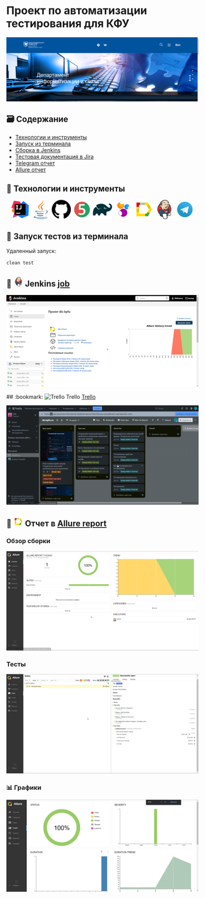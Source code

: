 # Проект по автоматизации тестирования для КФУ 
<p align="left">
<a href="https://dis.kpfu.ru/"><img src="https://github.com/LinaAlekseeva/dis-kpfu/blob/main/src/test/resources/kpfu.png" /></a>
</p>

## :card_file_box: Содержание
- [Технологии и инструменты](#bookmark-технологии-и-инструменты)
- [Запуск из терминала](#bookmark-запуск-тестов-из-терминала)
- [Сборка в Jenkins](#bookmark--jenkins--job-)
- [Тестовая документация в Jira](#bookmark--тестовая-документация-в-jira)
- [Telegram отчет](#bookmark--отчет-в-telegram)
- [Allure отчет](#bookmark--отчет-в-allure-report)


## :bookmark: Технологии и инструменты
<p align="center">
<img src="https://github.com/LinaAlekseeva/rest-api-reqres/blob/main/src/test/resources/logo/IDEA.svg" width="50" height="50"  alt="IDEA"/></a>
<img src="https://github.com/LinaAlekseeva/rest-api-reqres/blob/main/src/test/resources/logo/Java.svg" width="50" height="50"  alt="Java"/></a>
<img src="https://github.com/LinaAlekseeva/rest-api-reqres/blob/main/src/test/resources/logo/Github.svg" width="50" height="50"  alt="Github"/></a>
<img src="https://github.com/LinaAlekseeva/rest-api-reqres/blob/main/src/test/resources/logo/JUnit5.svg" width="50" height="50"  alt="JUnit5"/></a>
<img src="https://github.com/LinaAlekseeva/rest-api-reqres/blob/main/src/test/resources/logo/Gradle.svg" width="50" height="50"  alt="Gradle"/></a>
<img src="https://github.com/LinaAlekseeva/rest-api-reqres/blob/main/src/test/resources/logo/Selenide.svg" width="50" height="50"  alt="Selenide"/></a>
<img src="https://github.com/LinaAlekseeva/rest-api-reqres/blob/main/src/test/resources/logo/Allure.svg" width="50" height="50"  alt="Allure"/></a>
<img src="https://github.com/LinaAlekseeva/rest-api-reqres/blob/main/src/test/resources/logo/Jenkins.svg" width="50" height="50"  alt="Jenkins"/></a>
<a><img src="https://github.com/LinaAlekseeva/rest-api-reqres/blob/main/src/test/resources/logo/Telegram.svg" width="50" height="50"  alt="Telegram"/></a>

</p>

## :bookmark: Запуск тестов из терминала
Удаленный запуск:
```
clean test
```
## :bookmark: <img src="https://github.com/LinaAlekseeva/rest-api-reqres/blob/main/src/test/resources/logo/Jenkins.svg" width="25" height="25"  alt="Jenkins"/></a> Jenkins <a target="_blank" href="https://jenkins.autotests.cloud/job/dis-kpfu/"> job </a> 
<p align="center">
<img src="https://github.com/LinaAlekseeva/dis-kpfu/blob/main/src/test/resources/jenkins.png"/></a>
</p>
## :bookmark: <img src="https://e7.pngegg.com/pngimages/232/650/png-clipart-blue-collage-frame-trello-logo-icons-logos-emojis-tech-companies.png" width="25" height="25"  alt="Trello"/></a> Trello <a target="_blank" href="https://trello.com/invite/b/Q36PZxWA/ATTI5e9a4017c806aa7dc79cdb1f55ae1beeB1DDA21E/diskpfuru">  Trello </a>
<p align="center">
<img src="https://github.com/LinaAlekseeva/dis-kpfu/blob/main/src/test/resources/Trello.png"/></a>
</p>


## :bookmark: <img src="https://github.com/LinaAlekseeva/rest-api-reqres/blob/main/src/test/resources/logo/Allure.svg" width="25" height="25"  alt="Allure"/></a> Отчет в <a target="_blank" href="https://jenkins.autotests.cloud/job/dis-kpfu/allure/">Allure report</a>


### Обзор сборки
<p align="center">
<img title="Allure Overview Dashboard" src="https://github.com/LinaAlekseeva/dis-kpfu/blob/main/src/test/resources/overview.png">
</p>

### Тесты
<p align="center">
<img title="Allure Suites" src="https://github.com/LinaAlekseeva/dis-kpfu/blob/main/src/test/resources/tests.png">
</p>

### :bar_chart: Графики
<p align="center">
<img title="Allure Graphs" src="https://github.com/LinaAlekseeva/dis-kpfu/blob/main/src/test/resources/graphs.png">
</p>

